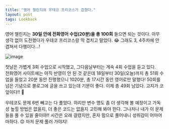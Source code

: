 ```yaml
---
title: "영어 챌린지와 우테코 프리코스가 겹쳤다."
layout: post
tags: Lookback
---
```


영어 챌린지는 **30일 안에 전화영어 수업(20분)을 총 100회** 들으면 되는 것이다.
아무 생각 없이 도전했다가 우테코 프리코스랑 딱 겹치고 말았다. 😂
그래도 3, 4주차에 안 겹쳐서 다행이다...!







![image](https://user-images.githubusercontent.com/108778921/198882641-354f4dff-8dd6-4e91-a473-e51455ccc25a.png)

첫날은 가볍게 3회 수업으로 시작했고, 그다음날부터는 계속 4회 수업을 듣고 있다.  
전화영어 사이트에는 아직 반영이 안 된 것 같은데 18일부터 30일(오늘)까지 총 51회 수업을 들었고
20분 동안 진행했으니 1020분, 총 17시간 동안 영어로만 말했다!
50회를 넘은 기념으로 블로그에 글을 쓰고 있는데 기분이 좋다. 이제 총 49회 남았다. 고지가 코앞이다!! 💪

우테코도 문제 6번 빼고는 다 풀었다. 하지만 변수 명도 좀 더 생각해 볼 예정이고 가독성 높힐 방법은 없을지, 더 좋은 코드는 없을지 고민해 봐야 한다.
그나저나 내가 이 문제들을 풀 수 있을 줄이야!! 시간은 오래 걸렸지만, 혼자 힘으로 풀어내니 성취감이 어마어마하다. 😊
마저 문제 풀러 가야지!

<br>
<br>
